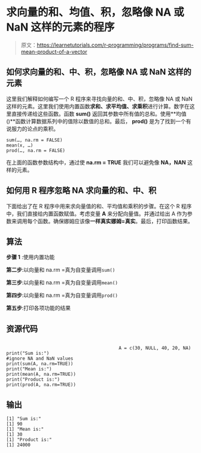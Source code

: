 # 求向量的和、均值、积，忽略像 NA 或 NaN 这样的元素的程序

> 原文：<https://learnetutorials.com/r-programming/programs/find-sum-mean-product-of-a-vector>

## 如何求向量的和、中、积，忽略像 NA 或 NaN 这样的元素

这里我们解释如何编写一个 R 程序来寻找向量的和、中、积，忽略像 NA 或 NaN 这样的元素。这里我们使用内置函数**求和、求平均值、求乘积**进行计算。数字在这里直接传递给这些函数。函数 **sum()** 返回其参数中所有值的总和。使用**均值()**函数计算数据系列中的值除以数值的总和。最后， **prod()** 是为了找到一个有说服力的论点的乘积。

```
sum(…, na.rm = FALSE)
mean(x, …)
prod(…, na.rm = FALSE) 

```

在上面的函数参数结构中，通过使 **na.rm = TRUE** 我们可以避免像 **NA，NAN** 这样的元素。

## 如何用 R 程序忽略 NA 求向量的和、中、积

下面给出了在 R 程序中用来求向量值的和、平均值和乘积的步骤。在这个 R 程序中，我们直接给内置函数赋值。考虑变量 **A** 来分配向量值。并通过给出 A 作为参数来调用每个函数。确保娜姆应该像**一样真实娜姆=真实**。最后，打印函数结果。

## 算法

**步骤 1** :使用内置功能

**第二步**:以向量和 na.rm =真为自变量调用`sum()`

**第三步**:以向量和 na.rm =真为自变量调用`mean()`

**第四步**:以向量和 na.rm =真为自变量调用`prod()`

**第五步**:打印各项功能的结果

## 资源代码

```

                                          A = c(30, NULL, 40, 20, NA)
print("Sum is:")
#ignore NA and NaN values
print(sum(A, na.rm=TRUE))
print("Mean is:")
print(mean(A, na.rm=TRUE))  
print("Product is:")
print(prod(A, na.rm=TRUE))

```

## 输出

```
[1] "Sum is:"
[1] 90
[1] "Mean is:"
[1] 30
[1] "Product is:"
[1] 24000
```